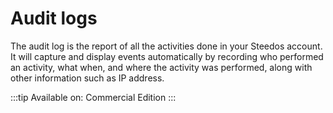 # Audit logs

The audit log is the report of all the activities done in your Steedos account. It will capture and display events automatically by recording who performed an activity, what when, and where the activity was performed, along with other information such as IP address.

:::tip
Available on: Commercial Edition
:::
